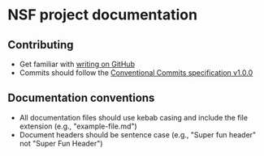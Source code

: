 # NSF project documentation

## Contributing

- Get familiar with [writing on GitHub](https://docs.github.com/en/get-started/writing-on-github)
- Commits should follow the [Conventional Commits specification v1.0.0](https://www.conventionalcommits.org/en/v1.0.0/)

## Documentation conventions

- All documentation files should use kebab casing and include the file extension (e.g., "example-file.md")
- Document headers should be sentence case (e.g., "Super fun header" not "Super Fun Header")
